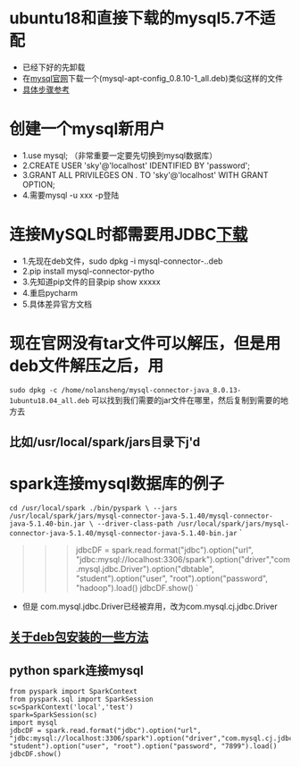 # ubuntu18和直接下载的mysql5.7不适配
- 已经下好的先卸载
- 在[mysql官网](https://dev.mysql.com/downloads/repo/apt/)下载一个(mysql-apt-config_0.8.10-1_all.deb)类似这样的文件
- [具体步骤参考](https://blog.csdn.net/weixin_37946237/article/details/81634505)

# 创建一个mysql新用户
- 1.use mysql; （非常重要一定要先切换到mysql数据库）
- 2.CREATE USER 'sky'@'localhost' IDENTIFIED BY 'password';
- 3.GRANT ALL PRIVILEGES ON *.* TO 'sky'@'localhost' WITH GRANT OPTION;
- 4.需要mysql -u xxx -p登陆

# 连接MySQL时都需要用JDBC[下载](https://dev.mysql.com/downloads/connector/j/8.0.html)
- 1.先现在deb文件，sudo dpkg -i mysql-connector-..deb
- 2.pip install mysql-connector-pytho
- 3.先知道pip文件的目录pip show xxxxx
- 4.重启pycharm
- 5.具体差异官方文档

# 现在官网没有tar文件可以解压，但是用deb文件解压之后，用
`
 sudo dpkg -c /home/nolansheng/mysql-connector-java_8.0.13-1ubuntu18.04_all.deb
`
可以找到我们需要的jar文件在哪里，然后复制到需要的地方去
## 比如/usr/local/spark/jars目录下j'd

# spark连接mysql数据库的例子
`
cd /usr/local/spark
./bin/pyspark \
--jars /usr/local/spark/jars/mysql-connector-java-5.1.40/mysql-connector-java-5.1.40-bin.jar \
--driver-class-path /usr/local/spark/jars/mysql-connector-java-5.1.40/mysql-connector-java-5.1.40-bin.jar
`
`
>>> jdbcDF = spark.read.format("jdbc").option("url", "jdbc:mysql://localhost:3306/spark").option("driver","com.mysql.jdbc.Driver").option("dbtable", "student").option("user", "root").option("password", "hadoop").load()
>>> jdbcDF.show()
`
- 但是 com.mysql.jdbc.Driver已经被弃用，改为com.mysql.cj.jdbc.Driver

## [关于deb包安装的一些方法](https://blog.csdn.net/zhaoyang22/article/details/4235596)

## python spark连接mysql
```
from pyspark import SparkContext
from pyspark.sql import SparkSession
sc=SparkContext('local','test')
spark=SparkSession(sc)
import mysql
jdbcDF = spark.read.format("jdbc").option("url", "jdbc:mysql://localhost:3306/spark").option("driver","com.mysql.cj.jdbc.Driver").option("dbtable", "student").option("user", "root").option("password", "7899").load()
jdbcDF.show()
```


